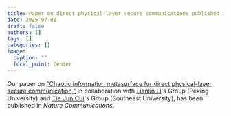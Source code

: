 ```yaml
---
title: Paper on direct physical-layer secure communications published in NATCOMM
date: 2025-07-01
draft: false
authors: []
tags: []
categories: []
image:
  caption: ""
  focal_point: Center
---
```

Our paper on ["Chaotic information metasurface for direct physical-layer secure communication,"](/publication/ij-189-NC-2025)
in collaboration with [Lianlin Li]'s Group (Peking University) and
[Tie Jun Cui]'s Group (Southeast University),
has been published in *Nature Communications*.

[Lianlin Li]: https://www.researchgate.net/profile/Lianlin-Li
[Tie Jun Cui]: https://scholar.google.com/citations?user=-h-1eJsAAAAJ&hl=en